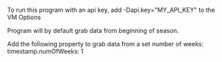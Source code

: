 To run this program with an api key, add -Dapi.key="MY_API_KEY" to the VM Options

Program will by default grab data from beginning of season.

Add the following property to grab data from a set number of weeks: timestamp.numOfWeeks: 1